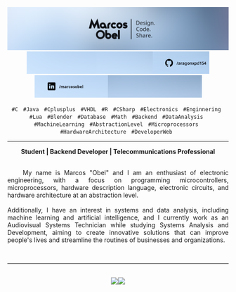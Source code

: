 <p align="center">
<!-- Img apresentation Profile -->
<a href="https://www.linkedin.com/in/marcosobel/" target="_blank"><img src="https://raw.githubusercontent.com/aragonxpd154/aragonxpd154/main/name_profile.png"alt="Marcos Obel - Design. Code. Share." width="800"/></a><a href="#" target="_blank"><img src="https://raw.githubusercontent.com/aragonxpd154/aragonxpd154/main/art_1.png"
alt="#" width="159"/></a><a href="#" target="_blank"><img src="https://raw.githubusercontent.com/aragonxpd154/aragonxpd154/main/art_2.png" alt="#" width="128"/></a><a href="https://github.com/aragonxpd154" target="_blank"><img src="https://raw.githubusercontent.com/aragonxpd154/aragonxpd154/main/art_3.png" alt="GitHub: aragonxpd154" width="129"/></a><a href="https://linkedin.com/in/marcosobel" target="_blank"><img src="https://raw.githubusercontent.com/aragonxpd154/aragonxpd154/main/art_4.png" alt="#" width="167"/><a href="https://linkedin.com/in/marcosobel" target="_blank"><img src="https://raw.githubusercontent.com/aragonxpd154/aragonxpd154/main/art_5.png" alt="#" width="214"/></a>
</p>

<!-- Subtitle -->
<div align="center">
  <p>
      <code>#C</code> &nbsp; <code>#Java</code> &nbsp; <code>#Cplusplus</code> &nbsp; <code>#VHDL</code> &nbsp; <code>#R</code> &nbsp; <code>#CSharp</code> &nbsp; <code>#Electronics</code> &nbsp; <code>#Enginnering</code> &nbsp; <code>#Lua</code> &nbsp; <code>#Blender</code> &nbsp; <code>#Database</code> &nbsp; <code>#Math</code> &nbsp; <code>#Backend</code> &nbsp; <code>#DataAnalysis</code> &nbsp; <code>#MachineLearning</code> &nbsp; <code>#AbstractionLevel</code> &nbsp; <code>#Microprocessors</code> &nbsp; <code>#HardwareArchitecture</code> &nbsp; <code>#DeveloperWeb</code> &nbsp;
  </p>
  <hr/>
  <b>Student | Backend Developer | Telecommunications Professional</b>
</div>

<br/>

<!-- Main Content -->
<p align="justify">
  &nbsp;&nbsp;&nbsp;&nbsp;My name is Marcos "Obel" and I am an enthusiast of electronic engineering, with a focus on programming microcontrollers, microprocessors, hardware description language, electronic circuits, and hardware architecture at an abstraction level.<br/><br/> Additionally, I have an interest in systems and data analysis, including machine learning and artificial intelligence, and I currently work as an Audiovisual Systems Technician while studying Systems Analysis and Development, aiming to create innovative solutions that can improve people's lives and streamline the routines of businesses and organizations.
</p>
<br />
<hr />
<br />

<!-- Techs -->

<div align="center">
  <a href="https://github.com/aragonxpd154">
    <img height="180em" src="https://github-readme-stats.vercel.app/api?username=aragonxpd154&show_icons=true&theme=dracula&include_all_commits=true&count_private=true"/><img height="180em" src="https://github-readme-stats.vercel.app/api/top-langs/?username=aragonxpd154&layout=compact&langs_count=7&theme=dracula"/>
  </a>
</div>
